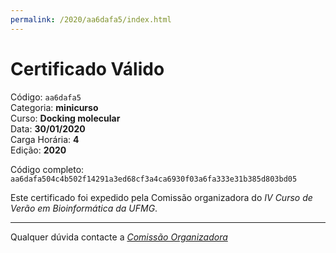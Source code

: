 ```yaml
---
permalink: /2020/aa6dafa5/index.html
---
```


# Certificado Válido

Código: `aa6dafa5`<br>
Categoria: **minicurso**<br>
Curso: **Docking molecular**<br>
Data: **30/01/2020**<br>
Carga Horária: **4**<br>
Edição: **2020**<br>


Código completo: `aa6dafa504c4b502f14291a3ed68cf3a4ca6930f03a6fa333e31b385d803bd05`


Este certificado foi expedido pela Comissão organizadora do *IV Curso de Verão em Bioinformática da UFMG*.

----

Qualquer dúvida contacte a [_Comissão Organizadora_](<mailto:cursobioinfoufmg@gmail.com$subject=[Certificados]>)

